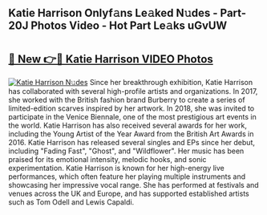 ## Katie Harrison Onlyf𝚊ns Le𝚊ked N𝚞des - Part-20J Photos Video - Hot Part Le𝚊ks uGvUW

# <h2><a href="http://ac49437.deff.icu/?id=Katie+Harrison">🔗 New 👉🔴 Katie Harrison VIDEO Photos</a></h2>

[![Katie Harrison N𝚞des](https://i.imgur.com/rIISA9y.gif)](http://ac49437.deff.icu/?id=Katie+Harrison)
Since her breakthrough exhibition, Katie Harrison has collaborated with several high-profile artists and organizations. In 2017, she worked with the British fashion brand Burberry to create a series of limited-edition scarves inspired by her artwork. In 2018, she was invited to participate in the Venice Biennale, one of the most prestigious art events in the world. Katie Harrison has also received several awards for her work, including the Young Artist of the Year Award from the British Art Awards in 2016. Katie Harrison has released several singles and EPs since her debut, including "Fading Fast", "Ghost", and "Wildflower". Her music has been praised for its emotional intensity, melodic hooks, and sonic experimentation. Katie Harrison is known for her high-energy live performances, which often feature her playing multiple instruments and showcasing her impressive vocal range. She has performed at festivals and venues across the UK and Europe, and has supported established artists such as Tom Odell and Lewis Capaldi.

